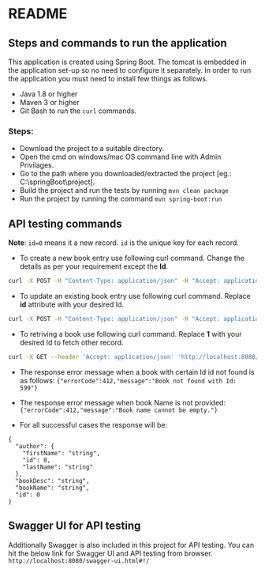 # README

## Steps and commands to run the application

This application is created using Spring Boot. The tomcat is embedded in the application set-up so no need to configure it separately. In order to run the application you must need to install few things as follows.

* Java 1.8 or higher
* Maven 3 or higher
* Git Bash to run the `curl` commands.

### Steps:

* Download the project to a suitable directory.
* Open the cmd on windows/mac OS command line with Admin Privilages.
* Go to the path where you downloaded/extracted the project [eg.: C:\springBoot\project].
* Build the project and run the tests by running ```mvn clean package```
* Run the project by running the command ```mvn spring-boot:run```


## API testing commands

**Note**: `id=0` means it a new record. `id` is the unique key for each record.

- To create a new book entry use following curl command. Change the details as per your requirement except the **Id**. 
```sh
curl -X POST -H "Content-Type: application/json" -H "Accept: application/json" http://localhost:8080/book/createOrUpdate -d '{"author": { "firstName": "Chetan", "id": "0", "lastName": "Bhagat" }, "bookDesc": "Love Story", "bookName": "2 states", "id": "0"}'
```

- To update an existing book entry use following curl command. Replace **id** attribute with your desired Id.
```sh
curl -X POST -H "Content-Type: application/json" -H "Accept: application/json" http://localhost:8080/book/createOrUpdate -d '{"author": { "firstName": "Chetan", "id": "1", "lastName": "Bhaget" }, "bookDesc": "Love Story", "bookName": "2 states", "id": "1"}'
```

- To retriving a book use following curl command. Replace **1** with your desired Id to fetch other record.
```sh
curl -X GET --header 'Accept: application/json' 'http://localhost:8080/book/view/1'
```

- The response error message when a book with certain Id id not found is as follows:
```{"errorCode":412,"message":"Book not found with Id: 599"}```

- The response error message when book Name is not provided:
```{"errorCode":412,"message":"Book name cannot be empty."}```

- For all successful cases the response will be:
```
{
  "author": {
    "firstName": "string",
    "id": 0,
    "lastName": "string"
  },
  "bookDesc": "string",
  "bookName": "string",
  "id": 0
}
```

## Swagger UI for API testing
Additionally Swagger is also included in this project for API testing. You can hit the below link for Swagger UI and API testing from browser.
```http://localhost:8080/swagger-ui.html#!/```



